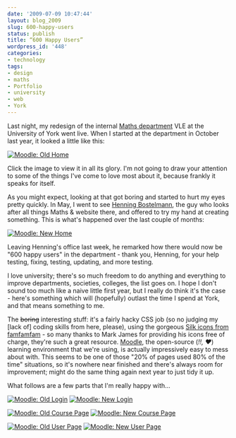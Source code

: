 ```yaml
---
date: '2009-07-09 10:47:44'
layout: blog_2009
slug: 600-happy-users
status: publish
title: “600 Happy Users”
wordpress_id: '448'
categories:
- technology
tags:
- design
- maths
- Portfolio
- university
- web
- York
---
```


Last night, my redesign of the internal [Maths
department](http://maths.york.ac.uk/) VLE at the University of York went live.
When I started at the department in October last year, it looked a little like
this:

[![Moodle: Old Home](http://alexmuller.s3.amazonaws.com/static/blog/2009-07-07-moodle-home-old.png)](http://alexmuller.s3.amazonaws.com/static/blog/2009-07-07-moodle-home-old.png)

Click the image to view it in all its glory. I'm not going to draw your
attention to some of the things I've come to love most about it, because
frankly it speaks for itself.

As you might expect, looking at that got boring and started to hurt my eyes
pretty quickly. In May, I went to see [Henning
Bostelmann](http://maths.york.ac.uk/www/hb540), the guy who looks after all
things Maths & website there, and offered to try my hand at creating
something. This is what's happened over the last couple of months:

[![Moodle: New Home](http://alexmuller.s3.amazonaws.com/static/blog/2009-07-07-moodle-home-new.png)](http://alexmuller.s3.amazonaws.com/static/blog/2009-07-07-moodle-home-new.png)

Leaving Henning's office last week, he remarked how there would now be "600
happy users" in the department - thank you, Henning, for your help testing,
fixing, testing, updating, and more testing.

I love university; there's so much freedom to do anything and everything to
improve departments, societies, colleges, the list goes on. I hope I don't
sound too much like a naive little first year, but I really do think it's the
case - here's something which will (hopefully) outlast the time I spend at
York, and that means something to me.

The <del>boring</del> interesting stuff: it's a fairly hacky CSS job (so no
judging my [lack of] coding skills from here, please), using the gorgeous
[Silk icons from famfamfam](http://www.famfamfam.com/lab/icons/silk/) - so
many thanks to Mark James for providing his icons free of charge, they're such
a great resource. [Moodle](http://moodle.org/), the open-source (_!!, ♥_)
learning environment that we're using, is actually impressively easy to mess
about with. This seems to be one of those "20% of pages used 80% of the time"
situations, so it's nowhere near finished and there's always room for
improvement; might do the same thing again next year to just tidy it up.

What follows are a few parts that I'm really happy with…

[![Moodle: Old Login](http://alexmuller.s3.amazonaws.com/static/blog/2009-07-07-moodle-login-old.png)](http://alexmuller.s3.amazonaws.com/static/blog/2009-07-07-moodle-login-old.png)
[![Moodle: New Login](http://alexmuller.s3.amazonaws.com/static/blog/2009-07-07-moodle-login-new.png)](http://alexmuller.s3.amazonaws.com/static/blog/2009-07-07-moodle-login-new.png)

[![Moodle: Old Course Page](http://alexmuller.s3.amazonaws.com/static/blog/2009-07-07-moodle-prob1-old.png)](http://alexmuller.s3.amazonaws.com/static/blog/2009-07-07-moodle-prob1-old.png)
[![Moodle: New Course Page](http://alexmuller.s3.amazonaws.com/static/blog/2009-07-07-moodle-prob1-new.png)](http://alexmuller.s3.amazonaws.com/static/blog/2009-07-07-moodle-prob1-new.png)

[![Moodle: Old User Page](http://alexmuller.s3.amazonaws.com/static/blog/2009-07-07-moodle-user-old.png)](http://alexmuller.s3.amazonaws.com/static/blog/2009-07-07-moodle-user-old.png)
[![Moodle: New User Page](http://alexmuller.s3.amazonaws.com/static/blog/2009-07-07-moodle-user-new.png)](http://alexmuller.s3.amazonaws.com/static/blog/2009-07-07-moodle-user-new.png)
